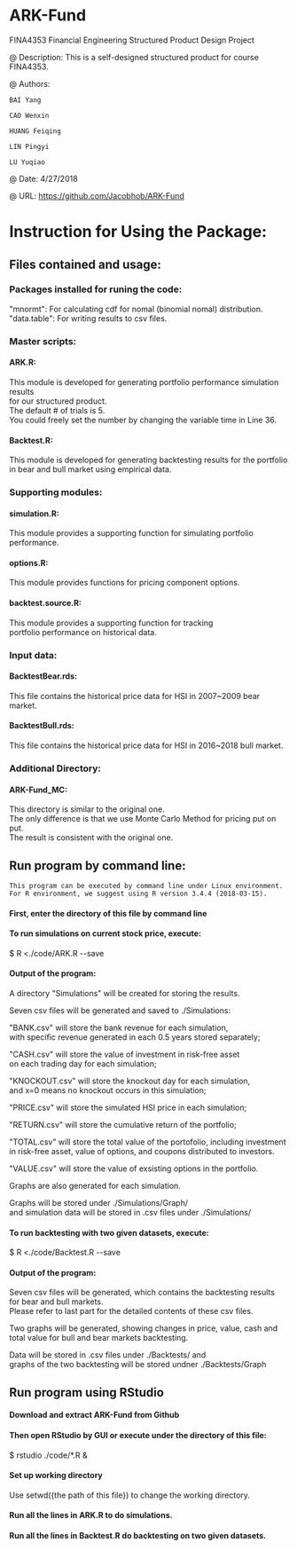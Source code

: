 # ARK-Fund
FINA4353 Financial Engineering Structured Product Design Project

@ Description:
  This is a self-designed structured product for course FINA4353.

@ Authors:

    BAI Yang
  
    CAO Wenxin
  
    HUANG Feiqing
  
    LIN Pingyi
  
    LU Yuqiao

@ Date: 4/27/2018

@ URL: https://github.com/Jacobhob/ARK-Fund


# Instruction for Using the Package:

## Files contained and usage:

### Packages installed for runing the code:
"mnormt": For calculating cdf for nomal (binomial nomal) distribution. <br>
"data.table": For writing results to csv files.

### Master scripts:
#### ARK.R: 
This module is developed for generating portfolio performance simulation results <br>
for our structured product. <br>
The default # of trials is 5. <br>
You could freely set the number by changing the variable time in Line 36.

#### Backtest.R: 
This module is developed for generating backtesting results for the portfolio <br>
in bear and bull market using empirical data.

### Supporting modules:
#### simulation.R:
This module provides a supporting function for simulating portfolio performance.
#### options.R:
This module provides functions for pricing component options.
#### backtest.source.R:
This module provides a supporting function for tracking <br>
portfolio performance on historical data.

### Input data:
#### BacktestBear.rds: 
This file contains the historical price data for HSI in 2007~2009 bear market.
#### BacktestBull.rds:
This file contains the historical price data for HSI in 2016~2018 bull market.

### Additional Directory:
#### ARK-Fund_MC:
This directory is similar to the original one. <br>
The only difference is that we use Monte Carlo Method for pricing put on put. <br>
The result is consistent with the original one.

## Run program by command line:
    This program can be executed by command line under Linux environment.
    For R environment, we suggest using R version 3.4.4 (2018-03-15).
#### First, enter the directory of this file by command line
#### To run simulations on current stock price, execute: 

$ R <./code/ARK.R --save <br>

#### Output of the program:

  A directory "Simulations" will be created for storing the results. <br>
  
  Seven csv files will be generated and saved to ./Simulations: <br>
  
  
  "BANK.csv" will store the bank revenue for each simulation, <br>
  with specific revenue generated in each 0.5 years stored separately; <br>
  
  
  "CASH.csv" will store the value of investment in risk-free asset <br>
  on each trading day for each simulation; <br>
  
  
  "KNOCKOUT.csv" will store the knockout day for each simulation, <br>
  and x=0 means no knockout occurs in this simulation; <br>
  
  
  "PRICE.csv" will store the simulated HSI price in each simulation; <br>
  
  
  "RETURN.csv" will store the cumulative return of the portfolio; <br>
  
  
  "TOTAL.csv" will store the total value of the portofolio, including investment <br>
  in risk-free asset, value of options, and coupons distributed to investors. <br>
  
  
  "VALUE.csv" will store the value of exsisting options in the portfolio. <br>
  
  Graphs are also generated for each simulation. <br>
  
  Graphs will be stored under ./Simulations/Graph/ <br>
  and simulation data will be stored in .csv files under ./Simulations/ <br>
#### To run backtesting with two given datasets, execute: 

$ R <./code/Backtest.R --save

#### Output of the program:

  Seven csv files will be generated, which contains the backtesting results <br>
  for bear and bull markets. <br>
  Please refer to last part for the detailed contents of these csv files. <br>
  
  Two graphs will be generated, showing changes in price, value, cash and <br>
  total value for bull and bear markets backtesting. <br>
  
  Data will be stored in .csv files under ./Backtests/ and <br>
  graphs of the two backtesting will be stored undner ./Backtests/Graph <br>

## Run program using RStudio
#### Download and extract ARK-Fund from Github
#### Then open RStudio by GUI or execute under the directory of this file: 

$ rstudio ./code/*.R &
#### Set up working directory
 
Use setwd({the path of this file}) to change the working directory.
#### Run all the lines in ARK.R to do simulations.
#### Run all the lines in Backtest.R do backtesting on two given datasets.
